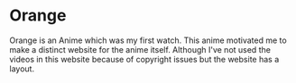 # Orange
Orange is an Anime which was my first watch. This anime motivated me to make a distinct website for the anime itself. Although I've not used the videos in this website because of copyright issues but the website has a layout.
